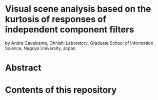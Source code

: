 Visual scene analysis based on the kurtosis of responses of independent component filters
======

by
Andre Cavalcante,
Ohnishi Laboratory,
Graduate School of Information Science,
Nagoya University,
Japan.


Abstract 
======

Contents of this repository
======

